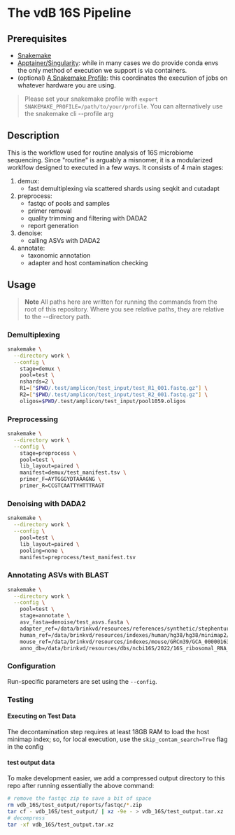 # The vdB 16S Pipeline

## Prerequisites

- [Snakemake](https://snakemake.readthedocs.io/en/stable/)
- [Apptainer/Singularity](https://apptainer.org/): while in many cases we do provide conda envs the only method of execution we support is via containers.
- (optional) [A Snakemake Profile](https://snakemake.readthedocs.io/en/stable/executing/cli.html#profiles): this coordinates the execution of jobs on whatever hardware you are using.

> Please set your snakemake profile with `export SNAKEMAKE_PROFILE=/path/to/your/profile`.  You can alternatively use the snakemake cli --profile arg

## Description
This is the workflow used for routine analysis of 16S microbiome sequencing.  Since "routine" is arguably a misnomer, it is a modularized worklfow designed to executed in a few ways.  It consists of 4 main stages:

1. demux:
   - fast demultiplexing via scattered shards using seqkit and cutadapt
2. preprocess:
   - fastqc of pools and samples
   - primer removal
   - quality trimming and filtering with DADA2
   - report generation
3. denoise:
   - calling ASVs with DADA2
4. annotate:
   - taxonomic annotation
   - adapter and host contamination checking

<!-- There is an additional workflows for -->

<!-- - uploading samples to REDcap -->
<!-- - depositing sequences in a database -->

<!-- but due to connectivity issues that can crash the pipeline these are run separate from the main pipeline. -->

## Usage
> **Note**
> All paths here are written for running the commands from the root of this repository.  Where you see relative paths, they are relative to the --directory path.

### Demultiplexing
``` sh
snakemake \
  --directory work \
  --config \
	stage=demux \
    pool=test \
    nshards=2 \
    R1=["$PWD/.test/amplicon/test_input/test_R1_001.fastq.gz"] \
    R2=["$PWD/.test/amplicon/test_input/test_R2_001.fastq.gz"] \
    oligos=$PWD/.test/amplicon/test_input/pool1059.oligos
```

### Preprocessing
``` sh
snakemake \
  --directory work \
  --config \
    stage=preprocess \
    pool=test \
    lib_layout=paired \
    manifest=demux/test_manifest.tsv \
    primer_F=AYTGGGYDTAAAGNG \
    primer_R=CCGTCAATTYHTTTRAGT
```

### Denoising with DADA2
``` sh
snakemake \
  --directory work \
  --config \
    pool=test \
    lib_layout=paired \
    pooling=none \
    manifest=preprocess/test_manifest.tsv
```

### Annotating ASVs with BLAST
``` sh
snakemake \
  --directory work \
  --config \
    pool=test \
	stage=annotate \
    asv_fasta=denoise/test_asvs.fasta \
    adapter_ref=/data/brinkvd/resources/references/synthetic/stephenturner-adapters/93b5f91/adapters_combined_256_unique.fasta \
    human_ref=/data/brinkvd/resources/indexes/human/hg38/hg38/minimap2/hg38.fa.masked.gz.mmi \
    mouse_ref=/data/brinkvd/resources/indexes/mouse/GRCm39/GCA_000001635.9/minimap2/GCA_000001635.9_GRCm39_genomic.fna.gz.mmi \
    anno_db=/data/brinkvd/resources/dbs/ncbi16S/2022/16S_ribosomal_RNA_id_and_taxonomy.txt
```


### Configuration




Run-specific parameters are set using the `--config`.


<!-- ## REDCap Integration -->
<!-- All samples require a bit of manual review prior to inclusion in wider studies. Additionally, it would be bad to include low-quality samples when running DADA2 in `pooled` mode: hence the two-step execution outlined above.  For production purposes, we run samples without pooling.  At the end of the workflow's execution, samples and the results of the autoexclusion script are uploaded to redcap using credentials found in environment variables.  Users are encouraged to  peruse the multiqc/fastqc reports and then log their review with REDcap.  The redcap review status is a column in the samples table -->

<!-- To upload the sequences to prototype SQLite3 database, run the following command specifying the input directory (the output of a pipeline run), the pool_name, and the database location.  Details about the database are in the scheme file: `scripts/db_admin/db_schema.sql`.  A test db can be created by running `sqlite3 tmp.db < vdb_16S/scripts/db_admin/db_schema.sql`. -->
<!-- ```sh -->
<!-- snakemake \ -->
<!--   --profile ${PWD}/msk-lsf/ \ -->
<!--   --snakefile vdb_16S/rules/add_to_db.smk \ -->
<!--   --config \ -->
<!--     input_directory=${PWD}/vdb_16S/test_output/ \ -->
<!--     pool_name=test_output \ -->
<!--     db=/data/brinkvd/watersn/amplicon.db -->
<!-- # note you can add redcap_action="push/pull" as a config arg to add samples to redcap if the original pipeline run did not upload it for some reason -->
<!-- ``` -->

### Testing

#### Executing on Test Data
The decontamination step requires at least 18GB RAM to load the host minimap index; so, for local execution, use the `skip_contam_search=True` flag in the config

#### test output data
To make development easier, we add a compressed output directory to this repo after running essentially the above command:
```sh
# remove the fastqc zip to save a bit of space
rm vdb_16S/test_output/reports/fastqc/*.zip
tar cf - vdb_16S/test_output/ | xz -9e - > vdb_16S/test_output.tar.xz
# decompress
tar -xf vdb_16S/test_output.tar.xz
```

<!-- #### Generating Unit Tests -->
<!-- Snakemake has the ability to generate unittests based on a set of inputs. After running the pipeline command above, rerun with the `--generate-unit-tests` flag: -->

<!-- ```sh -->
<!-- snakemake \ -->
<!--   --profile ${PWD}/msk-lsf/ \ -->
<!--   --snakefile vdb_16S/Snakefile \ -->
<!--   --directory vdb_16S/test_output/ \ -->
<!--   --notemp \ -->
<!--   --generate-unit-tests \ -->
<!--   --config \ -->
<!--     input_directory=${PWD}/vdb_16S/test_input/ \ -->
<!--     nshards=1 \ -->
<!--     db_directory=${PWD}/vdb_16S/test_resources/ -->
<!-- ``` -->

<!-- this is still a work in progress -->
